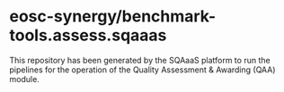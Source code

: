 # eosc-synergy/benchmark-tools.assess.sqaaas
This repository has been generated by the SQAaaS platform to run the pipelines
for the operation of the
Quality Assessment & Awarding (QAA)
module.